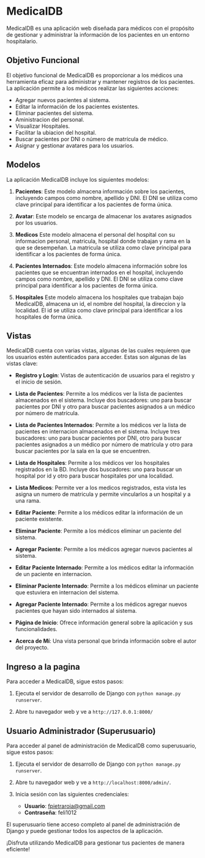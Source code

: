 # MedicalDB

MedicalDB es una aplicación web diseñada para médicos con el propósito de gestionar y administrar la información de los pacientes en un entorno hospitalario.

## Objetivo Funcional

El objetivo funcional de MedicalDB es proporcionar a los médicos una herramienta eficaz para administrar y mantener registros de los pacientes. La aplicación permite a los médicos realizar las siguientes acciones:

- Agregar nuevos pacientes al sistema.
- Editar la información de los pacientes existentes.
- Eliminar pacientes del sistema.
- Aministracion del personal.
- Visualizar Hospitales.
- Facilitar la ubiacion del hospital.
- Buscar pacientes por DNI o número de matrícula de médico.
- Asignar y gestionar avatares para los usuarios.

## Modelos

La aplicación MedicalDB incluye los siguientes modelos:

1. **Pacientes**: Este modelo almacena información sobre los pacientes, incluyendo campos como nombre, apellido y DNI. El DNI se utiliza como clave principal para identificar a los pacientes de forma única.

2. **Avatar**: Este modelo se encarga de almacenar los avatares asignados por los usuarios.

3. **Medicos** Este modelo almacena el personal del hospital con su informacion personal, matricula, hospital donde trabajan y rama en la que se desempeñan. La matricula se utiliza como clave principal para identificar a los pacientes de forma única.

4. **Pacientes Internados**: Este modelo almacena información sobre los pacientes que se encuentran internados en el hospital, incluyendo campos como nombre, apellido y DNI. El DNI se utiliza como clave principal para identificar a los pacientes de forma única.

5. **Hospitales** Este modelo almacena los hospitales que trabajan bajo MedicalDB, almacena un id, el nombre del hospital, la direccion y la localidad. El id se utiliza como clave principal para identificar a los hospitales de forma única.

## Vistas

MedicalDB cuenta con varias vistas, algunas de las cuales requieren que los usuarios estén autenticados para acceder. Estas son algunas de las vistas clave:

- **Registro y Login**: Vistas de autenticación de usuarios para el registro y el inicio de sesión.

- **Lista de Pacientes**: Permite a los médicos ver la lista de pacientes almacenados en el sistema. Incluye dos buscadores: uno para buscar pacientes por DNI y otro para buscar pacientes asignados a un médico por número de matrícula.
  
- **Lista de Pacientes Internados**: Permite a los médicos ver la lista de pacientes en internacion almacenados en el sistema. Incluye tres buscadores: uno para buscar pacientes por DNI, otro para buscar pacientes asignados a un médico por número de matrícula y otro para buscar pacientes por la sala en la que se encuentren.

- **Lista de Hospitales**: Permite a los médicos ver los hospitales registrados en la BD. Incluye dos buscadores: uno para buscar un hospital por id y otro para buscar hospitales por una localidad.

- **Lista Medicos**: Permite ver a los medicos registrados, esta vista les asigna un numero de matricula y permite vincularlos a un hospital y a una rama.

- **Editar Paciente**: Permite a los médicos editar la información de un paciente existente.

- **Eliminar Paciente**: Permite a los médicos eliminar un paciente del sistema.

- **Agregar Paciente**: Permite a los médicos agregar nuevos pacientes al sistema.
  
- **Editar Paciente Internado**: Permite a los médicos editar la información de un paciente en internacion.

- **Eliminar Paciente Internado**: Permite a los médicos eliminar un paciente que estuviera en internacion del sistema.

- **Agregar Paciente Internado**: Permite a los médicos agregar nuevos pacientes que hayan sido internados al sistema.

- **Página de Inicio**: Ofrece información general sobre la aplicación y sus funcionalidades.

- **Acerca de Mí**: Una vista personal que brinda información sobre el autor del proyecto.

## Ingreso a la pagina

Para acceder a MedicalDB, sigue estos pasos:

1. Ejecuta el servidor de desarrollo de Django con `python manage.py runserver`.

2. Abre tu navegador web y ve a `http://127.0.0.1:8000/`

## Usuario Administrador (Superusuario)

Para acceder al panel de administración de MedicalDB como superusuario, sigue estos pasos:

1. Ejecuta el servidor de desarrollo de Django con `python manage.py runserver`.

2. Abre tu navegador web y ve a `http://localhost:8000/admin/`.

3. Inicia sesión con las siguientes credenciales:
   - **Usuario**: fpietraroia@gmail.com
   - **Contraseña**: feli1012

El superusuario tiene acceso completo al panel de administración de Django y puede gestionar todos los aspectos de la aplicación.

¡Disfruta utilizando MedicalDB para gestionar tus pacientes de manera eficiente!
